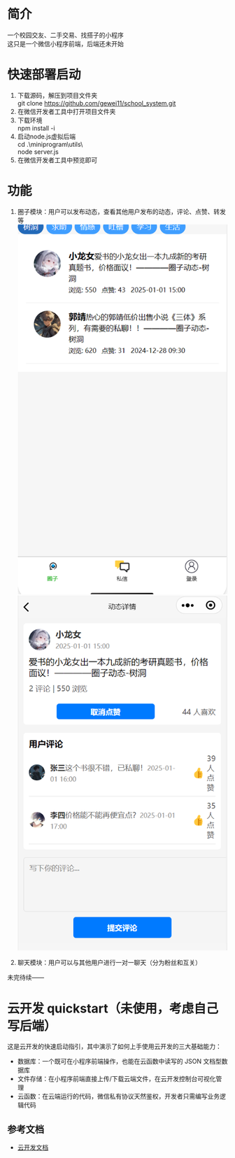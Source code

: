 # 简介
一个校园交友、二手交易、找搭子的小程序  
这只是一个微信小程序前端，后端还未开始  

# 快速部署启动  
1. 下载源码，解压到项目文件夹  
git clone https://github.com/gewei11/school_system.git  
2. 在微信开发者工具中打开项目文件夹  
3. 下载环境  
npm install -i  
4. 启动node.js虚拟后端  
cd .\miniprogram\utils\  
node server.js  
5. 在微信开发者工具中预览即可  

# 功能
1. 圈子模块：用户可以发布动态，查看其他用户发布的动态，评论、点赞、转发等
![alt text](image.png)  
![alt text](image-1.png)  

2. 聊天模块：用户可以与其他用户进行一对一聊天（分为粉丝和互关）

未完待续——  
  


# 云开发 quickstart（未使用，考虑自己写后端）

这是云开发的快速启动指引，其中演示了如何上手使用云开发的三大基础能力：

- 数据库：一个既可在小程序前端操作，也能在云函数中读写的 JSON 文档型数据库
- 文件存储：在小程序前端直接上传/下载云端文件，在云开发控制台可视化管理
- 云函数：在云端运行的代码，微信私有协议天然鉴权，开发者只需编写业务逻辑代码

## 参考文档

- [云开发文档](https://developers.weixin.qq.com/miniprogram/dev/wxcloud/basis/getting-started.html)
